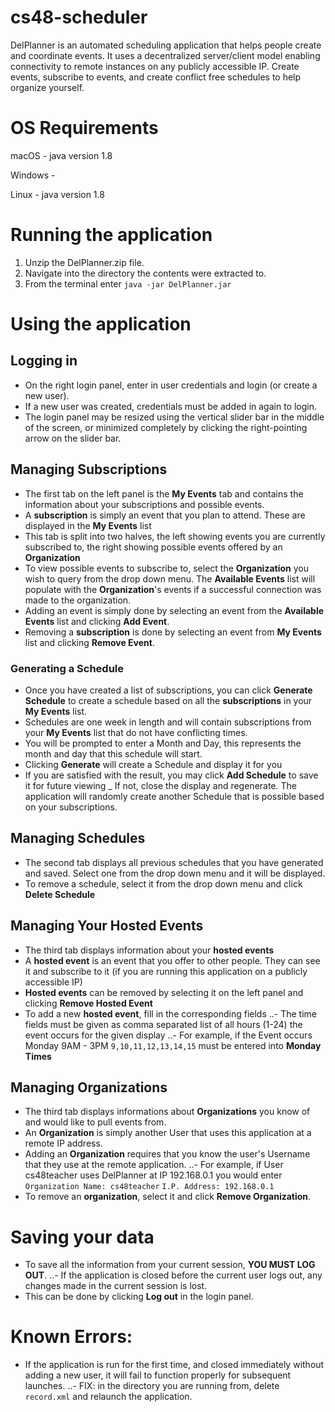 # cs48-scheduler
DelPlanner is an automated scheduling application that helps people create and coordinate events.
It uses a decentralized server/client model enabling connectivity to remote instances on any publicly accessible IP.
Create events, subscribe to events, and create conflict free schedules to help organize yourself.

# OS Requirements
macOS - java version 1.8

Windows -

Linux - java version 1.8

# Running the application
1. Unzip the DelPlanner.zip file.
2. Navigate into the directory the contents were extracted to.
3. From the terminal enter `java -jar DelPlanner.jar`

# Using the application
## Logging in
- On the right login panel, enter in user credentials and login (or create a new user).
- If a new user was created, credentials must be added in again to login.
- The login panel may be resized using the vertical slider bar in the middle of the screen, or minimized completely by clicking the right-pointing arrow on the slider bar.

## Managing Subscriptions
- The first tab on the left panel is the **My Events** tab and contains the information about your subscriptions and possible events.
- A **subscription** is simply an event that you plan to attend. These are displayed in the **My Events** list
- This tab is split into two halves, the left showing events you are currently subscribed to, the right showing possible events offered by an **Organization**
- To view possible events to subscribe to, select the **Organization** you wish to query from the drop down menu. The **Available Events** list will populate with the **Organization**'s events if a successful connection was made to the organization.
- Adding an event is simply done by selecting an event from the **Available Events** list and clicking **Add Event**.
- Removing a **subscription** is done by selecting an event from **My Events** list and clicking **Remove Event**.

### Generating a Schedule
- Once you have created a list of subscriptions, you can click **Generate Schedule** to create a schedule based on all the **subscriptions** in your **My Events** list.
- Schedules are one week in length and will contain subscriptions from your **My Events** list that do not have conflicting times.
- You will be prompted to enter a Month and Day, this represents the month and day that this schedule will start.
- Clicking **Generate** will create a Schedule and display it for you
- If you are satisfied with the result, you may click **Add Schedule** to save it for future viewing
_ If not, close the display and regenerate. The application will randomly create another Schedule that is possible based on your subscriptions.

## Managing Schedules
- The second tab displays all previous schedules that you have generated and saved. Select one from the drop down menu and it will be displayed.
- To remove a schedule, select it from the drop down menu and click **Delete Schedule**

## Managing Your Hosted Events
- The third tab displays information about your **hosted events**
- A **hosted event** is an event that you offer to other people. They can see it and subscribe to it (if you are running this application on a publicly accessible IP)
- **Hosted events** can be removed by selecting it on the left panel and clicking **Remove Hosted Event**
- To add a new **hosted event**, fill in the corresponding fields
..- The time fields must be given as comma separated list of all hours (1-24) the event occurs for the given display
..- For example, if the Event occurs Monday 9AM - 3PM  `9,10,11,12,13,14,15` must be entered into **Monday Times**

## Managing Organizations
- The third tab displays informations about **Organizations** you know of and would like to pull events from.
- An **Organization** is simply another User that uses this application at a remote IP address.
- Adding an **Organization** requires that you know the user's Username that they use at the remote application.
..- For example, if User cs48teacher uses DelPlanner at IP 192.168.0.1 you would enter `Organization Name: cs48teacher` `I.P. Address: 192.168.0.1`
- To remove an **organization**, select it and click **Remove Organization**.

# Saving your data
- To save all the information from your current session, **YOU MUST LOG OUT**.
..- If the application is closed before the current user logs out, any changes made in the current session is lost.
- This can be done by clicking **Log out** in the login panel.

# Known Errors:
- If the application is run for the first time, and closed immediately without adding a new user, it will fail to function properly for subsequent launches.
..- FIX: in the directory you are running from, delete `record.xml` and relaunch the application.
